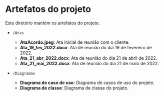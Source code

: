 # Artefatos do projeto

Este diretório mantém os artefatos do projeto. 

* `/Atas`
	* **AtaAcordo.jpeg**: Ata inicial de reunião com o cliente.
	* **Ata_19_fev_2022.docx**: Ata de reunião do dia 19 de fevereiro de 2022.
	* **Ata_21_abr_2022.docx**: Ata de reunião do dia 21 de abril de 2022.
	* **Ata_21_mai_2022.docx**: Ata de reunião do dia 21 de maio de 2022.
	
* `/Diagramas`
	* **Diagrama de caso de uso**: Diagrama de casos de uso do projeto.
	* **Diagrama de classe**: Diagrama de classe do projeto.
